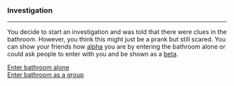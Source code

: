 ### Investigation
---
You decide to start an investigation and was told that there were clues in the bathroom. However, you think this might just be a prank but still scared. You can show 
your friends how [alpha](https://www.urbandictionary.com/define.php?term=alpha) you are by entering the bathroom alone or could ask people to enter with you and be
shown as a [beta](https://www.urbandictionary.com/define.php?term=beta).  

[Enter bathroom alone](alone-bathroom.md)  
[Enter bathroom as a group](group-bathroom.md)  

<p align="center">
<a href='https://www.kisspng.com/png-detective-cartoon-private-investigator-clip-art-in-881896/'/></a>
</p>
